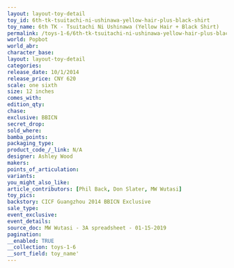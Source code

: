```yaml
---
layout: layout-toy-detail 
toy_id: 6th-tk-tsuitachi-ni-ushinawa-yellow-hair-plus-black-shirt
toy_name: 6th TK - Tsuitachi Ni Ushinawa (Yellow Hair + Black Shirt)
permalink: /toys-1-6/6th-tk-tsuitachi-ni-ushinawa-yellow-hair-plus-black-shirt.html
world: Popbot
world_abr: 
character_base: 
layout: layout-toy-detail
categories: 
release_date: 10/1/2014
release_price: CNY 620
scale: one sixth
size: 12 inches
comes_with: 
edition_qty: 
chase: 
exclusive: BBICN
secret_drop: 
sold_where: 
bamba_points: 
packaging_type: 
product_code_/_link: N/A
designer: Ashley Wood
makers: 
points_of_articulation: 
variants: 
you_might_also_like: 
article_contributors: [Phil Back, Don Slater, MW Wutasi]
toy_pics: 
backstory: CICF Guangzhou 2014 BBICN Exclusive
sale_type: 
event_exclusive: 
event_details: 
source_doc: MW Wutasi - 3A spreadsheet - 01-15-2019
pagination: 
__enabled: TRUE
__collection: toys-1-6
__sort_field: toy_name'
---
```

